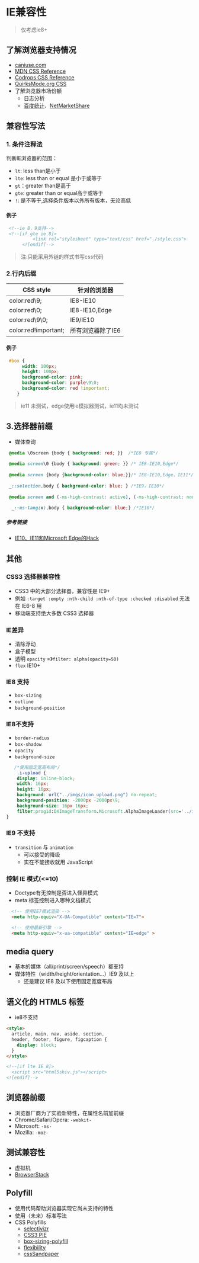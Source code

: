 # IE兼容性

> 仅考虑ie8+

## 了解浏览器支持情况

-   [caniuse.com](http://caniuse.com/)
-   [MDN CSS Reference](https://developer.mozilla.org/en-US/docs/Web/CSS/Reference)
-   [Codrops CSS Reference](https://tympanus.net/codrops/css_reference/)
-   [QuirksMode.org CSS](http://www.quirksmode.org/css/index.html)
-   了解浏览器市场份额
    -   日志分析
    -   [百度统计](http://tongji.baidu.com/data/browser)、[NetMarketShare](https://www.netmarketshare.com/browser-market-share.aspx?qprid=2&qpcustomd=0)

## 兼容性写法

### 1\. 条件注释法

判断IE浏览器的范围：

-   `lt`: less than是小于
-   `lte`: less than or equal 是小于或等于
-   `gt`：greater than是高于
-   `gte`: greater than or equal高于或等于
-   `!`: 是不等于,选择条件版本以外所有版本，无论高低

#### 例子

```html
 <!--ie 8，9支持-->
 <!--[if gte ie 8]> 
          <link rel="stylesheet" type="text/css" href="./style.css">
      <![endif]-->
```

> 注:只能采用外链的样式书写css代码

### 2.行内后缀

| CSS style | 针对的浏览器 |
| --- | --- |
| color:red\\9; | IE8-IE10 |
| color:red\\0; | IE8-IE10,Edge |
| color:red\\9\\0; | IE9/IE10 |
| color:red!important; | 所有浏览器除了IE6 |

#### 例子

```css
 #box {
      width: 100px;
      height: 100px;
      background-color: pink;
      background-color: purple\9\0;
      background-color: red !important;
    }
```

> ie11 未测试，edge使用ie模拟器测试，ie11均未测试

## 3.选择器前缀

-   媒体查询

```css
 @media \0screen {body { background: red; }}  /*IE8 专属*/
 
 @media screen\0 {body { background: green; }} /* IE8-IE10,Edge*/
 
 @media screen {body {background-color: blue;}}/* IE8-IE10,Edge，IE11*/
 
 _::selection,body { background-color: blue; } /*IE9，IE10*/
 
 @media screen and (-ms-high-contrast: active), (-ms-high-contrast: none) {body { background: orange; }} /*IE10,Edge*/
 
  _:-ms-lang(x),body { background-color: blue;} /*IE10*/
```

##### 参考链接

-   [IE10、IE11和Microsoft Edge的Hack](https://www.cnblogs.com/limeiky/p/6170738.html)

## 其他

### CSS3 选择器兼容性

-   CSS3 中的大部分选择器，兼容性是 IE9+
-   例如 `:target :empty :nth-child :nth-of-type :checked :disabled` 无法在 IE6-8 用
-   移动端支持绝大多数 CSS3 选择器

### IE差异

-   清除浮动
-   盒子模型
-   透明 `opacity` =》`filter: alpha(opacity=50)`
-   `flex` IE10+

### IE8 支持

-   `box-sizing`
-   `outline`
-   `background-position`

### IE8不支持

-   `border-radius`
-   `box-shadow`
-   `opacity`
-   `background-size`

```css
   /*使用固定宽高布局*/
    .i-upload {
    display: inline-block;
    width: 16px;
    height: 16px;
    background: url("../imgs/icon_upload.png") no-repeat;
    background-position: -2000px -2000px\9;
    background-size: 16px 16px;
    filter:progid:DXImageTransform.Microsoft.AlphaImageLoader(src='../imgs/icon_upload.png',  sizingMethod='scale');
}
```

### IE9 不支持

-   `transition` 与 `animation`
    -   可以接受的降级
    -   实在不能接收就用 JavaScript

### 控制 IE 模式(<=10)

-   Doctype有无控制是否进入怪异模式
-   meta 标签控制进入哪种文档模式

```html
  <!-- 使用IE7模式渲染 -->
  <meta http-equiv="X-UA-Compatible" content="IE=7">

  <!-- 使用最新引擎 -->
  <meta http-equiv="x-ua-compatible" content="IE=edge" >
```

## media query

-   基本的媒体（all/print/screen/speech）都支持
-   媒体特性（width/height/orientation...）IE9 及以上
    -   还是建议 IE8 及以下使用固定宽度布局

## 语义化的 HTML5 标签

-   ie8不支持

```html
<style>
  article, main, nav, aside, section,
  header, footer, figure, figcaption {
    display: block;
  }
</style>

<!--[if lte IE 8]>
  <script src="html5shiv.js"></script>
<![endif]-->
```

## 浏览器前缀

-   浏览器厂商为了实验新特性，在属性名前加前缀
-   Chrome/Safari/Opera: `-webkit-`
-   Microsoft: `-ms-`
-   Mozilla: `-moz-`

## 测试兼容性

-   虚拟机
-   [BrowserStack](https://www.browserstack.com/)

## Polyfill

-   使用代码帮助浏览器实现它尚未支持的特性
-   使用（未来）标准写法
-   CSS Polyfills
    -   [selectivizr](http://selectivizr.com/)
    -   [CSS3 PIE](http://css3pie.com/)
    -   [box-sizing-polyfill](https://github.com/Schepp/box-sizing-polyfill)
    -   [flexibility](https://github.com/jonathantneal/flexibility)
    -   [cssSandpaper](https://github.com/zoltan-dulac/cssSandpaper)